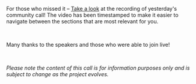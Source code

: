 For those who missed it – [Take a look](https://youtu.be/GIBlmID7g5o) at the recording of yesterday's community call! The video has been timestamped to make it easier to navigate between the sections that are most relevant for you.

<br/>

Many thanks to the speakers and those who were able to join live!

<br/>

*Please note the content of this call is for information purposes only and is subject to change as the project evolves.*